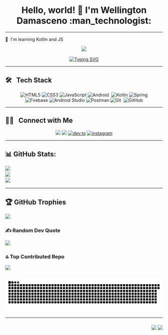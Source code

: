 <h1 align="center">Hello, world! 👋 I'm Wellington Damasceno :man_technologist:	 </h1> 

---

🧠  I'm learning Kotlin and JS

<p align="center">
<img src="https://media.giphy.com/media/v1.Y2lkPTc5MGI3NjExcG5wYXVpcWQ5ZWl6cmY2aGJkbWt6NTRrNDViN3Axanp5cmYwMHR2cSZlcD12MV9pbnRlcm5hbF9naWZfYnlfaWQmY3Q9cw/sLoRDJqV5XoOScXOuH/giphy.gif" width="100">
</p>
<p align="center">
<a href="https://git.io/typing-svg"><img src="https://readme-typing-svg.demolab.com?font=Fira+Code&weight=500&size=40&pause=1000&color=42F746&center=true&random=false&width=435&height=60&lines=Mobile+Developer;Android+%7C+Kotlin" alt="Typing SVG" /></a>
</p>

---

## 🛠 &nbsp; Tech Stack
<div align="center">
<p>
 
![HTML5](https://img.shields.io/badge/html5-%23E34F26.svg?style=for-the-badge&logo=html5&logoColor=white)
![CSS3](https://img.shields.io/badge/css3-%231572B6.svg?style=for-the-badge&logo=css3&logoColor=white)
![JavaScript](https://img.shields.io/badge/javascript-%23323330.svg?style=for-the-badge&logo=javascript&logoColor=%23F7DF1E)
![Android](https://img.shields.io/badge/Android-3DDC84?style=for-the-badge&logo=android&logoColor=white)&nbsp;
![Kotlin](https://img.shields.io/badge/kotlin-%237F52FF.svg?style=for-the-badge&logo=kotlin&logoColor=white)
![Spring](https://img.shields.io/badge/spring-%236DB33F.svg?style=for-the-badge&logo=spring&logoColor=white)<br />
![Firebase](https://img.shields.io/badge/firebase-ffca28?style=for-the-badge&logo=firebase&logoColor=black)
![Android Studio](https://img.shields.io/badge/android%20studio-346ac1?style=for-the-badge&logo=android%20studio&logoColor=white)
![Postman](https://img.shields.io/badge/Postman-FF6C37?style=for-the-badge&logo=postman&logoColor=white)
![Git](https://img.shields.io/badge/git-%23F05033.svg?style=for-the-badge&logo=git&logoColor=white)&nbsp;
![GitHub](https://img.shields.io/badge/github-%23121011.svg?style=for-the-badge&logo=github&logoColor=white)

</p>
</div>

---
 
## 🤝🏻 &nbsp; Connect with Me
<p align="center">
<a href="https://www.linkedin.com/in/wellington-furtado/"><img src="https://img.shields.io/badge/linkedin-%230077B5.svg?style=for-the-badge&logo=linkedin&logoColor=white"/></a>
<a href="mailto:wellfurtado@gmail.com"><img src="https://img.shields.io/badge/Gmail-D14836?style=for-the-badge&logo=gmail&logoColor=white"/></a>
<a target="_blank" href="https://dev.to/https://dev.to/wellfurtado" style="display: inline-block;"><img src="https://img.shields.io/badge/dev-to?style=for-the-badge&logo=dev-to&logoColor=white&color=black" alt="dev.to" /></a>
<a target="_blank" href="https://www.instagram.com/https://www.instagram.com/wellingtonfurtado/" style="display: inline-block;"><img src="https://img.shields.io/badge/instagram-logo?style=for-the-badge&logo=instagram&logoColor=white&color=%23F35369" alt="instagram" /></a>
</p>

---

## 📊 GitHub Stats:
![](https://github-readme-stats.vercel.app/api?username=wellfurtado&theme=merko&hide_border=false&include_all_commits=false&count_private=false)<br/>
![](https://github-readme-streak-stats.herokuapp.com/?user=wellfurtado&theme=merko&hide_border=false)<br/>
![](https://github-readme-stats.vercel.app/api/top-langs/?username=wellfurtado&theme=merko&hide_border=false&include_all_commits=false&count_private=false&layout=compact)

---

## 🏆 GitHub Trophies
![](https://github-profile-trophy.vercel.app/?username=wellfurtado&theme=radical&no-frame=false&no-bg=true&margin-w=4)

### ✍️ Random Dev Quote
![](https://quotes-github-readme.vercel.app/api?type=horizontal&theme=radical)

### 🔝 Top Contributed Repo
![](https://github-contributor-stats.vercel.app/api?username=wellfurtado&limit=5&theme=dark&combine_all_yearly_contributions=true)

###

![Snake animation](https://github.com/wellfurtado/wellfurtado/blob/output/github-contribution-grid-snake.svg)

---

###

<div align="right">
 
[![](https://visitcount.itsvg.in/api?id=wellfurtado&icon=0&color=0)](https://visitcount.itsvg.in)
<img src="https://visitor-badge.laobi.icu/badge?page_id=wellfurtado.wellfurtado&"/>
</div>

###

